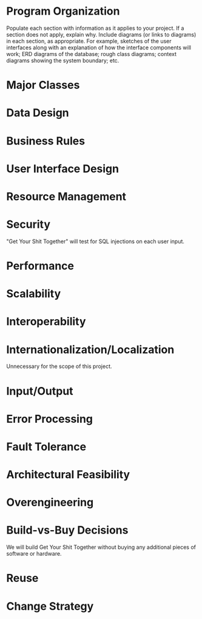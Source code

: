 # Program Organization

Populate each section with information as it applies to your project. If a section does not apply, explain why. Include diagrams (or links to diagrams) in each section, as appropriate. For example, sketches of the user interfaces along with an explanation of how the interface components will work; ERD diagrams of the database; rough class diagrams; context diagrams showing the system boundary; etc.

# Major Classes

# Data Design

# Business Rules

# User Interface Design

# Resource Management

# Security
"Get Your Shit Together" will test for SQL injections on each user input.

# Performance

# Scalability

# Interoperability

# Internationalization/Localization
Unnecessary for the scope of this project.

# Input/Output

# Error Processing

# Fault Tolerance

# Architectural Feasibility

# Overengineering

# Build-vs-Buy Decisions
We will build Get Your Shit Together without buying any additional pieces of software or hardware.

# Reuse

# Change Strategy
